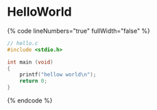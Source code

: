 # HelloWorld

{% code lineNumbers="true" fullWidth="false" %}
```c
// hello.c
#include <stdio.h>

int main (void)
{
    printf("hellow world\n");
    return 0;
}
```
{% endcode %}
